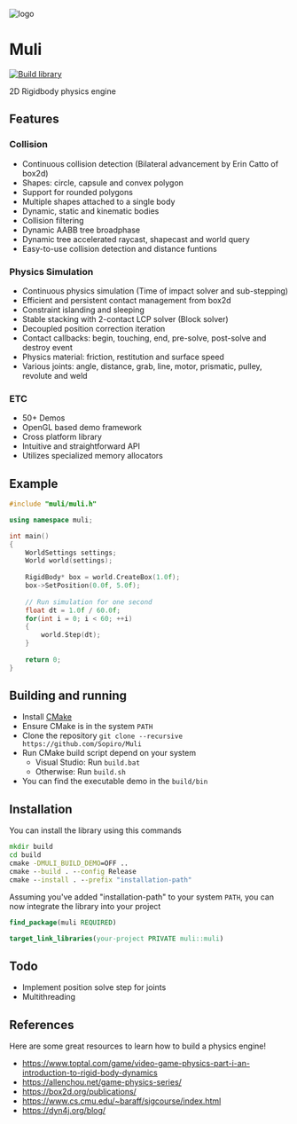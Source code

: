 ![logo](.github/logo.gif)

# Muli

[![Build library](https://github.com/Sopiro/Muli/actions/workflows/cmake-multi-platform.yml/badge.svg)](https://github.com/Sopiro/Muli/actions/workflows/cmake-multi-platform.yml)

2D Rigidbody physics engine

## Features  

### Collision  
  - Continuous collision detection (Bilateral advancement by Erin Catto of box2d)
  - Shapes: circle, capsule and convex polygon
  - Support for rounded polygons
  - Multiple shapes attached to a single body
  - Dynamic, static and kinematic bodies
  - Collision filtering
  - Dynamic AABB tree broadphase
  - Dynamic tree accelerated raycast, shapecast and world query
  - Easy-to-use collision detection and distance funtions
  
### Physics Simulation
  - Continuous physics simulation (Time of impact solver and sub-stepping)  
  - Efficient and persistent contact management from box2d
  - Constraint islanding and sleeping
  - Stable stacking with 2-contact LCP solver (Block solver)
  - Decoupled position correction iteration
  - Contact callbacks: begin, touching, end, pre-solve, post-solve and destroy event
  - Physics material: friction, restitution and surface speed
  - Various joints: angle, distance, grab, line, motor, prismatic, pulley, revolute and weld
  
### ETC
  - 50+ Demos
  - OpenGL based demo framework
  - Cross platform library
  - Intuitive and straightforward API
  - Utilizes specialized memory allocators
  
## Example

``` c++
#include "muli/muli.h"

using namespace muli;

int main()
{
    WorldSettings settings;
    World world(settings);
  
    RigidBody* box = world.CreateBox(1.0f);
    box->SetPosition(0.0f, 5.0f);
  
    // Run simulation for one second
    float dt = 1.0f / 60.0f;
    for(int i = 0; i < 60; ++i)
    {
        world.Step(dt);
    }
  
    return 0;
}
```

## Building and running
- Install [CMake](https://cmake.org/install/)
- Ensure CMake is in the system `PATH`
- Clone the repository `git clone --recursive https://github.com/Sopiro/Muli`
- Run CMake build script depend on your system
  - Visual Studio: Run `build.bat`
  - Otherwise: Run `build.sh`
- You can find the executable demo in the `build/bin`

## Installation

You can install the library using this commands

``` bat
mkdir build
cd build
cmake -DMULI_BUILD_DEMO=OFF ..
cmake --build . --config Release
cmake --install . --prefix "installation-path"
```

Assuming you've added "installation-path" to your system `PATH`, you can now integrate the library into your project

``` cmake
find_package(muli REQUIRED)

target_link_libraries(your-project PRIVATE muli::muli)
```

## Todo
- Implement position solve step for joints  
- Multithreading

## References
Here are some great resources to learn how to build a physics engine!
- https://www.toptal.com/game/video-game-physics-part-i-an-introduction-to-rigid-body-dynamics
- https://allenchou.net/game-physics-series/
- https://box2d.org/publications/
- https://www.cs.cmu.edu/~baraff/sigcourse/index.html
- https://dyn4j.org/blog/
